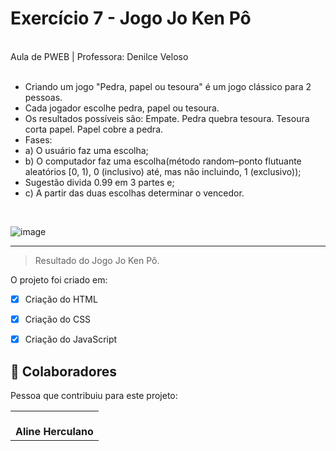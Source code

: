 # Exercício 7 - Jogo Jo Ken Pô

<br>
Aula de PWEB | Professora: Denilce Veloso
<br>
<br>


* Criando um jogo "Pedra, papel ou tesoura" é um jogo clássico para 2 pessoas. 
* Cada jogador escolhe pedra, papel ou tesoura. 
* Os resultados possíveis são: Empate. Pedra quebra tesoura. Tesoura corta papel. 
Papel cobre a pedra.
* Fases:
* a) O usuário faz uma escolha;
* b) O computador faz uma escolha(método random–ponto flutuante aleatórios [0, 1), 0 (inclusivo) até, mas não incluindo, 1 (exclusivo));
* Sugestão divida 0.99 em 3 partes e;
* c) A partir das duas escolhas determinar o vencedor.

<br>

![image](https://user-images.githubusercontent.com/78798697/174320487-c46939df-7935-4f43-a709-02f017c18684.png)
________________________________________________________________________________________________________________________________________________________________

> Resultado do Jogo Jo Ken Pô. 

O projeto foi criado em:

- [x] Criação do HTML
- [x] Criação do CSS
- [x] Criação do JavaScript


## 🤝 Colaboradores

Pessoa que contribuiu para este projeto:

<table>
  <tr>
    <td align="center">
        <br>
          <b>Aline Herculano</b>
      </a>
    </td>
   </tr>
</table>
